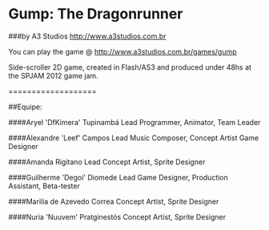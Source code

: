 Gump: The Dragonrunner
===================

###by A3 Studios <http://www.a3studios.com.br>


You can play the game @ <http://www.a3studios.com.br/games/gump>

Side-scroller 2D game, created in Flash/AS3 and produced under 48hs at the SPJAM 2012 game jam.

===================

##Equipe:

####Aryel 'DfKimera' Tupinambá
Lead Programmer, Animator, Team Leader

####Alexandre 'Leef' Campos
Lead Music Composer, Concept Artist Game Designer

####Amanda Rigitano
Lead Concept Artist, Sprite Designer

####Guilherme 'Degoi' Diomede
Lead Game Designer, Production Assistant, Beta-tester

####Marilia de Azevedo Correa
Concept Artist, Sprite Designer

####Nuria 'Nuuvem' Pratginestós
Concept Artist, Sprite Designer
